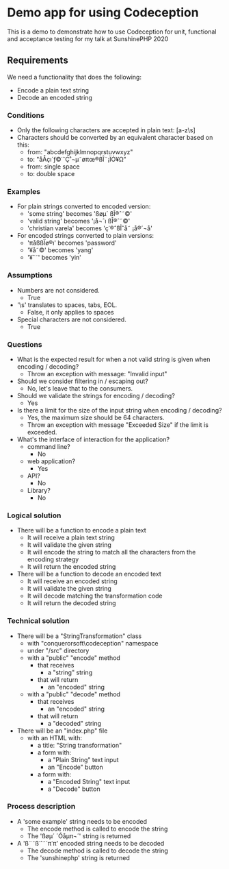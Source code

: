 # Demo app for using Codeception

This is a demo to demonstrate how to use Codeception for unit, functional and acceptance testing for my talk at SunshinePHP 2020

## Requirements

We need a functionality that does the following:

- Encode a plain text string
- Decode an encoded string

### Conditions

- Only the following characters are accepted in plain text: [a-z\s]
- Characters should be converted by an equivalent character based on this:
  - from: "abcdefghijklmnopqrstuvwxyz"
  - to:   "åÅçı´ƒ©˙ˆÇ˚¬µ˜øπœ®ßÎ¨¡ÏÓ¥Ω"
  - from: single space
  - to: double space

### Examples

- For plain strings converted to encoded version:
  - 'some string' becomes 'ßøµ´  ßÎ®ˆ˜©'
  - 'valid string' becomes '¡å¬ˆı  ßÎ®ˆ˜©'
  - 'christian varela' becomes 'ç˙®ˆßÎˆå˜  ¡å®´¬å'
- For encoded strings converted to plain versions:
  - 'πåßßÏø®ı' becomes 'password'
  - '¥å˜©' becomes 'yang'
  - '¥ˆ˜' becomes 'yin'

### Assumptions

- Numbers are not considered.
  - True
- '\s' translates to spaces, tabs, EOL.
  - False, it only applies to spaces
- Special characters are not considered.
  - True

### Questions

- What is the expected result for when a not valid string is given when encoding / decoding?
  - Throw an exception with message: "Invalid input"
- Should we consider filtering in / escaping out?
  - No, let's leave that to the consumers.
- Should we validate the strings for encoding / decoding?
  - Yes
- Is there a limit for the size of the input string when encoding / decoding?
  - Yes, the maximum size should be 64 characters.
  - Throw an exception with message "Exceeded Size" if the limit is exceeded.
- What's the interface of interaction for the application?
  - command line?
    - No
  - web application?
    - Yes
  - API?
    - No
  - Library?
    - No

### Logical solution

- There will be a function to encode a plain text
  - It will receive a plain text string
  - It will validate the given string
  - It will encode the string to match all the characters from the encoding strategy
  - It will return the encoded string
- There will be a function to decode an encoded text
  - It will receive an encoded string
  - It will validate the given string
  - It will decode matching the transformation code
  - It will return the decoded string

### Technical solution

- There will be a "StringTransformation" class
  - with "conquerorsoft\codeception" namespace
  - under "/src" directory
  - with a "public" "encode" method
    - that receives
      - a "string" string
    - that will return
      - an "encoded" string
  - with a "public" "decode" method
    - that receives
      - an "encoded" string
    - that will return
      - a "decoded" string
- There will be an "index.php" file
  - with an HTML with:
    - a title: "String transformation"
    - a form with:
      - a "Plain String" text input
      - an "Encode" button
    - a form with:
      - a "Encoded String" text input
      - a "Decode" button

### Process description

- A 'some example' string needs to be encoded
  - The encode method is called to encode the string
  - The 'ßøµ´  ´Óåµπ¬´' string is returned
- A 'ß¨˜ß˙ˆ˜´π˙π' encoded string needs to be decoded
  - The decode method is called to decode the string
  - The 'sunshinephp' string is returned
